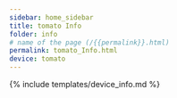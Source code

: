 ```yaml
---
sidebar: home_sidebar
title: tomato Info
folder: info
# name of the page (/{{permalink}}.html)
permalink: tomato_Info.html
device: tomato
---
```

{% include templates/device_info.md %}
